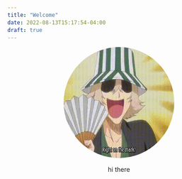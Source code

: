 ```yaml
---
title: "Welcome"
date: 2022-08-13T15:17:54-04:00
draft: true
---
```


<center>
  <img src="./img.jpg", alt="kisuke", height style="width: 250px;
  height: 250px;border-radius: 100%;">

  hi there
</center>

